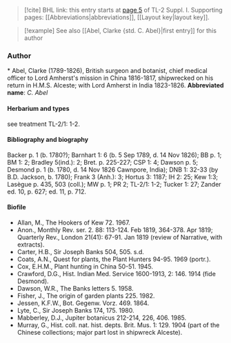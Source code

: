 > [!cite] BHL link: this entry starts at [page 5](https://www.biodiversitylibrary.org/page/33264770) of TL-2 Suppl. I.
> Supporting pages: [[Abbreviations|abbreviations]], [[Layout key|layout key]].

> [!example] See also [[Abel, Clarke {std. C. Abel}|first entry]] for this author

### Author

\* Abel, Clarke (1789-1826), British surgeon and botanist, chief medical officer to Lord Amherst's mission in China 1816-1817, shipwrecked on his return in H.M.S. Alceste; with Lord Amherst in India 1823-1826. 
**Abbreviated name**: *C. Abel*

#### Herbarium and types

see treatment TL-2/1: 1-2.

#### Bibliography and biography

Backer p. 1 (b. 1780?); Barnhart 1: 6 (b. 5 Sep 1789, d. 14 Nov 1826); BB p. 1; BM 1: 2; Bradley 5(ind.): 2; Bret. p. 225-227; CSP 1: 4; Dawson p. 5; Desmond p. 1 (b. 1780, d. 14 Nov 1826 Cawnpore, India); DNB 1: 32-33 (by B.D. Jackson, b. 1780); Frank 3 (Anh.): 3; Hortus 3: 1187; IH 2: 25; Kew 1:3; Lasègue p. 435, 503 (coll.); MW p. 1; PR 2; TL-2/1: 1-2; Tucker 1: 27; Zander ed. 10, p. 627; ed. 11, p. 712.

#### Biofile

- Allan, M., The Hookers of Kew 72. 1967.
- Anon., Monthly Rev. ser. 2. 88: 113-124. Feb 1819, 364-378. Apr 1819; Quarterly Rev., London 21(41): 67-91. Jan 1819 (review of Narrative, with extracts).
- Carter, H.B., Sir Joseph Banks 504, 505. s.d.
- Coats, A.N., Quest for plants, the Plant Hunters 94-95. 1969 (portr.).
- Cox, E.H.M., Plant hunting in China 50-51. 1945.
- Crawford, D.G., Hist. Indian Med. Service 1600-1913, 2: 146. 1914 (fide Desmond).
- Dawson, W.R., The Banks letters 5. 1958.
- Fisher, J., The origin of garden plants 225. 1982.
- Jessen, K.F.W., Bot. Gegenw. Vorz. 469. 1864.
- Lyte, C., Sir Joseph Banks 174, 175. 1980.
- Mabberley, D.J., Jupiter botanicus 212-214, 226, 406. 1985.
- Murray, G., Hist. coll. nat. hist. depts. Brit. Mus. 1: 129. 1904 (part of the Chinese collections; major part lost in shipwreck Alceste).

